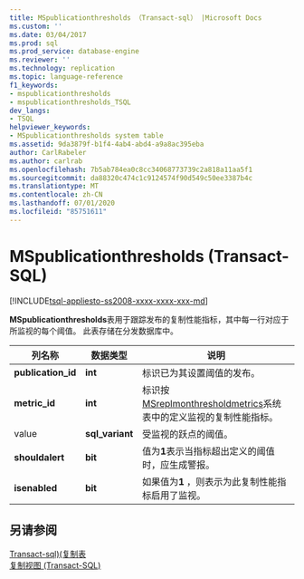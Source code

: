 ```yaml
---
title: MSpublicationthresholds （Transact-sql） |Microsoft Docs
ms.custom: ''
ms.date: 03/04/2017
ms.prod: sql
ms.prod_service: database-engine
ms.reviewer: ''
ms.technology: replication
ms.topic: language-reference
f1_keywords:
- mspublicationthresholds
- mspublicationthresholds_TSQL
dev_langs:
- TSQL
helpviewer_keywords:
- MSpublicationthresholds system table
ms.assetid: 9da3879f-b1f4-4ab4-abd4-a9a8ac395eba
author: CarlRabeler
ms.author: carlrab
ms.openlocfilehash: 7b5ab784ea0c8cc34068773739c2a818a11aa5f1
ms.sourcegitcommit: da88320c474c1c9124574f90d549c50ee3387b4c
ms.translationtype: MT
ms.contentlocale: zh-CN
ms.lasthandoff: 07/01/2020
ms.locfileid: "85751611"
---
```

# <a name="mspublicationthresholds-transact-sql"></a>MSpublicationthresholds (Transact-SQL)
[!INCLUDE[tsql-appliesto-ss2008-xxxx-xxxx-xxx-md](../../includes/applies-to-version/sqlserver.md)]

  **MSpublicationthresholds**表用于跟踪发布的复制性能指标，其中每一行对应于所监视的每个阈值。 此表存储在分发数据库中。  
  
|列名称|数据类型|说明|  
|-----------------|---------------|-----------------|  
|**publication_id**|**int**|标识已为其设置阈值的发布。|  
|**metric_id**|**int**|标识按[MSreplmonthresholdmetrics](../../relational-databases/system-tables/msreplmonthresholdmetrics-transact-sql.md)系统表中的定义监视的复制性能指标。|  
|value|**sql_variant**|受监视的跃点的阈值。|  
|**shouldalert**|**bit**|值为**1**表示当指标超出定义的阈值时，应生成警报。|  
|**isenabled**|**bit**|如果值为**1** ，则表示为此复制性能指标启用了监视。|  
  
## <a name="see-also"></a>另请参阅  
 [Transact-sql&#41;&#40;复制表](../../relational-databases/system-tables/replication-tables-transact-sql.md)   
 [复制视图 (Transact-SQL)](../../relational-databases/system-views/replication-views-transact-sql.md)  
  
  
